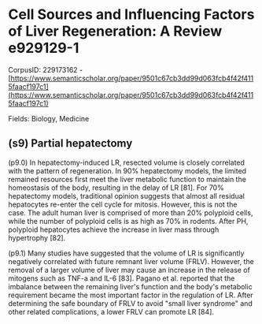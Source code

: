 # Cell Sources and Influencing Factors of Liver Regeneration: A Review e929129-1

CorpusID: 229173162 - [https://www.semanticscholar.org/paper/9501c67cb3dd99d063fcb4f42f4115faacf197c1](https://www.semanticscholar.org/paper/9501c67cb3dd99d063fcb4f42f4115faacf197c1)

Fields: Biology, Medicine

## (s9) Partial hepatectomy
(p9.0) In hepatectomy-induced LR, resected volume is closely correlated with the pattern of regeneration. In 90% hepatectomy models, the limited remained resources first meet the liver metabolic function to maintain the homeostasis of the body, resulting in the delay of LR [81]. For 70% hepatectomy models, traditional opinion suggests that almost all residual hepatocytes re-enter the cell cycle for mitosis. However, this is not the case. The adult human liver is comprised of more than 20% polyploid cells, while the number of polyploid cells is as high as 70% in rodents. After PH, polyploid hepatocytes achieve the increase in liver mass through hypertrophy [82].

(p9.1) Many studies have suggested that the volume of LR is significantly negatively correlated with future remnant liver volume (FRLV). However, the removal of a larger volume of liver may cause an increase in the release of mitogens such as TNF-a and IL-6 [83]. Pagano et al. reported that the imbalance between the remaining liver's function and the body's metabolic requirement became the most important factor in the regulation of LR. After determining the safe boundary of FRLV to avoid "small liver syndrome" and other related complications, a lower FRLV can promote LR [84].
